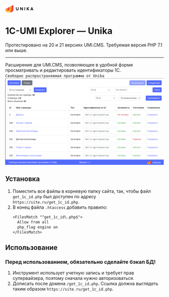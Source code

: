 [![Unika](./vendor/get1cId/img/unika_logo_black.png "Unika")](https://unikaweb.ru/)
# 1C-UMI Explorer — Unika
Протестировано на 20 и 21 версиях UMI.CMS. Требуемая версия PHP 7.1 или выше.
___
Расширение для UMI.CMS, позволяющее в удобной форме просматривать и редактировать идентификаторы 1С.  
`Свободно распространяемая программа от Unika`
![Пример вывода программы](./vendor/get1cId/img/example.png "Пример вывода программы")
## Установка
1.  Поместить все файлы в корневую папку сайта, так, чтобы файл `get_1c_id.php` был доступен по адресу `https://site.ru/get_1c_id.php`.
2.  В конец файла `.htaccess` добавить правило:  
    ```apacheconfig
    <FilesMatch "^get_1c_id\.php$">
      Allow from all
      php_flag engine on
    </FilesMatch>
    ```
## Использование
### Перед использованием, обязательно сделайте бэкап БД!
1.  Инструмент использует учетную запись и требует прав супервайзера, поэтому сначала нужно авторизоваться.
2.  Дописать после домена `/get_1c_id.php`. Ссылка должна выглядеть таким образом `https://site.ru/get_1c_id.php`.
